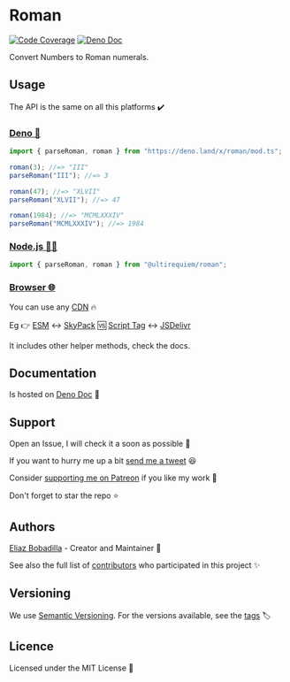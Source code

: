 # Roman

[![Code Coverage](https://codecov.io/gh/UltiRequiem/roman.js/branch/main/graph/badge.svg)](https://codecov.io/gh/UltiRequiem/roman.js)
[![Deno Doc](https://doc.deno.land/badge.svg)](https://doc.deno.land/https/deno.land/x/roman/mod.ts)

Convert Numbers to Roman numerals.

## Usage

The API is the same on all this platforms ✔️

### [Deno 🦕](https://deno.land/x/roman)

```javascript
import { parseRoman, roman } from "https://deno.land/x/roman/mod.ts";

roman(3); //=> "III"
parseRoman("III"); //=> 3

roman(47); //=> "XLVII"
parseRoman("XLVII"); //=> 47

roman(1984); //=> "MCMLXXXIV"
parseRoman("MCMLXXXIV"); //=> 1984
```

### [Node.js 🐢🚀](https://npmjs.com/package/@ultirequiem/roman)

```javascript
import { parseRoman, roman } from "@ultirequiem/roman";
```

### [Browser 🌐](https://developer.mozilla.org/en-US/docs/Glossary/Browser)

You can use any [CDN](https://en.wikipedia.org/wiki/Content_delivery_network) 🔥

Eg 👉
[ESM](https://developer.mozilla.org/en-US/docs/Web/JavaScript/Guide/Modules) ↔️
[SkyPack](https://cdn.skypack.dev/@ultirequiem/roman) 🆚
[Script Tag](https://developer.mozilla.org/en-US/docs/Web/HTML/Element/script)
↔️ [JSDelivr](https://cdn.jsdelivr.net/npm/@ultirequiem/roman)

It includes other helper methods, check the docs.

## Documentation

Is hosted on [Deno Doc](https://doc.deno.land/https://deno.land/x/roman/mod.ts)
📄

## Support

Open an Issue, I will check it a soon as possible 👀

If you want to hurry me up a bit
[send me a tweet](https://twitter.com/UltiRequiem) 😆

Consider [supporting me on Patreon](https://patreon.com/UltiRequiem) if you like
my work 🙏

Don't forget to star the repo ⭐

## Authors

[Eliaz Bobadilla](https://ultirequiem.com) - Creator and Maintainer 💪

See also the full list of
[contributors](https://github.com/UltiRequiem/roman/contributors) who
participated in this project ✨

## Versioning

We use [Semantic Versioning](http://semver.org). For the versions available, see
the [tags](https://github.com/UltiRequiem/roman/tags) 🏷️

## Licence

Licensed under the MIT License 📄
